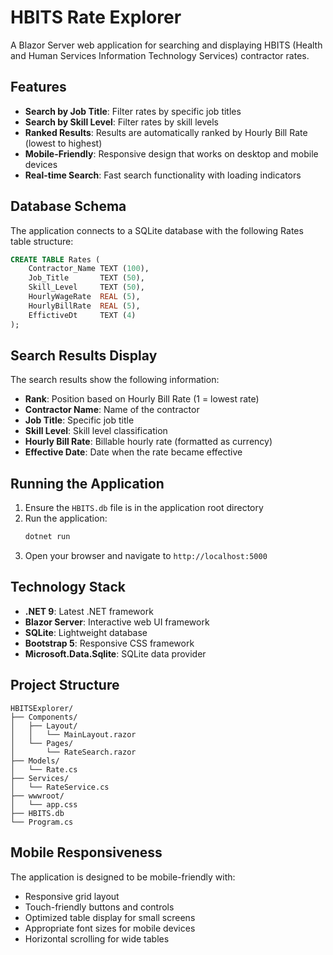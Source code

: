 # HBITS Rate Explorer

A Blazor Server web application for searching and displaying HBITS (Health and Human Services Information Technology Services) contractor rates.

## Features

- **Search by Job Title**: Filter rates by specific job titles
- **Search by Skill Level**: Filter rates by skill levels
- **Ranked Results**: Results are automatically ranked by Hourly Bill Rate (lowest to highest)
- **Mobile-Friendly**: Responsive design that works on desktop and mobile devices
- **Real-time Search**: Fast search functionality with loading indicators

## Database Schema

The application connects to a SQLite database with the following Rates table structure:

```sql
CREATE TABLE Rates (
    Contractor_Name TEXT (100),
    Job_Title       TEXT (50),
    Skill_Level     TEXT (50),
    HourlyWageRate  REAL (5),
    HourlyBillRate  REAL (5),
    EffictiveDt     TEXT (4) 
);
```

## Search Results Display

The search results show the following information:
- **Rank**: Position based on Hourly Bill Rate (1 = lowest rate)
- **Contractor Name**: Name of the contractor
- **Job Title**: Specific job title
- **Skill Level**: Skill level classification
- **Hourly Bill Rate**: Billable hourly rate (formatted as currency)
- **Effective Date**: Date when the rate became effective

## Running the Application

1. Ensure the `HBITS.db` file is in the application root directory
2. Run the application:
   ```bash
   dotnet run
   ```
3. Open your browser and navigate to `http://localhost:5000`

## Technology Stack

- **.NET 9**: Latest .NET framework
- **Blazor Server**: Interactive web UI framework
- **SQLite**: Lightweight database
- **Bootstrap 5**: Responsive CSS framework
- **Microsoft.Data.Sqlite**: SQLite data provider

## Project Structure

```
HBITSExplorer/
├── Components/
│   ├── Layout/
│   │   └── MainLayout.razor
│   └── Pages/
│       └── RateSearch.razor
├── Models/
│   └── Rate.cs
├── Services/
│   └── RateService.cs
├── wwwroot/
│   └── app.css
├── HBITS.db
└── Program.cs
```

## Mobile Responsiveness

The application is designed to be mobile-friendly with:
- Responsive grid layout
- Touch-friendly buttons and controls
- Optimized table display for small screens
- Appropriate font sizes for mobile devices
- Horizontal scrolling for wide tables 